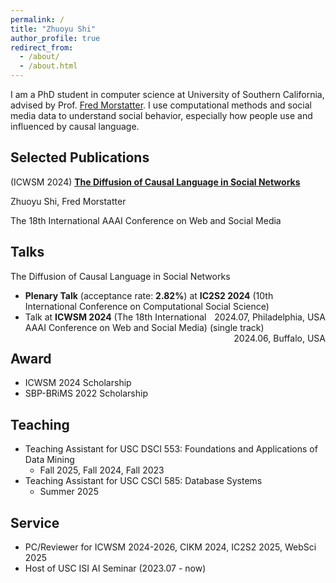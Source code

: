 ```yaml
---
permalink: /
title: "Zhuoyu Shi"
author_profile: true
redirect_from: 
  - /about/
  - /about.html
---
```


I am a PhD student in computer science at University of Southern California, advised by Prof. [Fred Morstatter](https://scholar.google.com/citations?user=u-8h3HcAAAAJ&hl=en). I use computational methods and social media data to understand social behavior, especially how people use and influenced by causal language. 


## Selected Publications
(ICWSM 2024) [**The Diffusion of Causal Language in Social Networks**](https://ojs.aaai.org/index.php/ICWSM/article/view/31399)

Zhuoyu Shi, Fred Morstatter

<i class="fa-regular fa-bookmark"></i> The 18th International AAAI Conference on Web and Social Media

## Talks
The Diffusion of Causal Language in Social Networks
- **<i class="fa-solid fa-award"></i> Plenary Talk** (acceptance rate: **2.82%**) at **IC2S2 2024** (10th International Conference on Computational Social Science) <span style="float:right;">2024.07, Philadelphia, USA</span>
- Talk at **ICWSM 2024** (The 18th International AAAI Conference on Web and Social Media) (single track) <span style="float:right;">2024.06, Buffalo, USA</span>


## Award
* ICWSM 2024 Scholarship 
* SBP-BRiMS 2022 Scholarship


## Teaching
* Teaching Assistant for USC DSCI 553: Foundations and Applications of Data Mining
  * Fall 2025, Fall 2024, Fall 2023
* Teaching Assistant for USC CSCI 585: Database Systems
  * Summer 2025



## Service
* PC/Reviewer for ICWSM 2024-2026, CIKM 2024, IC2S2 2025, WebSci 2025
* Host of USC ISI AI Seminar (2023.07 - now)

